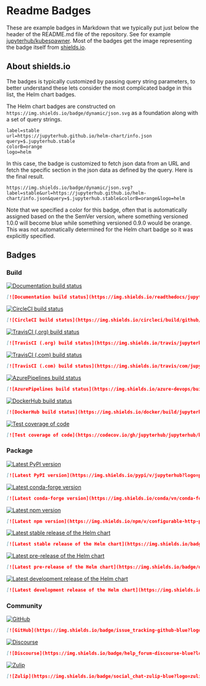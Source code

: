 # Readme Badges

These are example badges in Markdown that we typically put just below the header
of the README.md file of the repository. See for example
[jupyterhub/kubespawner](https://github.com/jupyterhub/kubespawner). Most of the
badges get the image representing the badge itself from
[shields.io](https://shields.io).



## About shields.io

The badges is typically customized by passing query string parameters, to better
understand these lets consider the most complicated badge in this list, the Helm
chart badges.

The Helm chart badges are constructed on
`https://img.shields.io/badge/dynamic/json.svg` as a foundation along with a set
of query strings.

```
label=stable
url=https://jupyterhub.github.io/helm-chart/info.json
query=$.jupyterhub.stable
colorB=orange
logo=helm
```

In this case, the badge is customized to fetch json data from an URL and fetch
the specific section in the json data as defined by the query. Here is the final
result.

`https://img.shields.io/badge/dynamic/json.svg?label=stable&url=https://jupyterhub.github.io/helm-chart/info.json&query=$.jupyterhub.stable&colorB=orange&logo=helm`

Note that we specified a color for this badge, often that is automatically
assigned based on the the SemVer version, where something versioned 1.0.0 will
become blue while something versioned 0.9.0 would be orange. This was not
automatically determined for the Helm chart badge so it was explicitly
specified.



## Badges

### Build

[![Documentation build status](https://img.shields.io/readthedocs/jupyterhub?logo=read-the-docs)](https://jupyterhub.readthedocs.org/en/latest/)
```md
[![Documentation build status](https://img.shields.io/readthedocs/jupyterhub?logo=read-the-docs)](https://jupyterhub.readthedocs.org/en/latest/)
```


[![CircleCI build status](https://img.shields.io/circleci/build/github/jupyterhub/jupyterhub?logo=circleci)](https://circleci.com/gh/jupyterhub/jupyterhub)
```md
[![CircleCI build status](https://img.shields.io/circleci/build/github/jupyterhub/jupyterhub?logo=circleci)](https://circleci.com/gh/jupyterhub/jupyterhub)
```


[![TravisCI (.org) build status](https://img.shields.io/travis/jupyterhub/jupyterhub/master?logo=travis)](https://travis-ci.org/jupyterhub/jupyterhub)
```md
[![TravisCI (.org) build status](https://img.shields.io/travis/jupyterhub/jupyterhub/master?logo=travis)](https://travis-ci.org/jupyterhub/jupyterhub)
```

[![TravisCI (.com) build status](https://img.shields.io/travis/com/jupyterhub/jupyterhub/master?logo=travis)](https://travis-ci.com/jupyterhub/jupyterhub)
```md
[![TravisCI (.com) build status](https://img.shields.io/travis/com/jupyterhub/jupyterhub/master?logo=travis)](https://travis-ci.com/jupyterhub/jupyterhub)
```


[![AzurePipelines build status](https://img.shields.io/azure-devops/build/jupyter/repo2docker/1?logo=azure-pipelines)](https://dev.azure.com/jupyter/repo2docker/_build)
```md
[![AzurePipelines build status](https://img.shields.io/azure-devops/build/jupyter/repo2docker/1?logo=azure-pipelines)](https://dev.azure.com/jupyter/repo2docker/_build)
```


[![DockerHub build status](https://img.shields.io/docker/build/jupyterhub/jupyterhub?logo=docker&label=build)](https://hub.docker.com/r/jupyterhub/jupyterhub/tags)
```md
[![DockerHub build status](https://img.shields.io/docker/build/jupyterhub/jupyterhub?logo=docker&label=build)](https://hub.docker.com/r/jupyterhub/jupyterhub/tags)
```


[![Test coverage of code](https://codecov.io/gh/jupyterhub/jupyterhub/branch/master/graph/badge.svg)](https://codecov.io/gh/jupyterhub/jupyterhub)
```md
[![Test coverage of code](https://codecov.io/gh/jupyterhub/jupyterhub/branch/master/graph/badge.svg)](https://codecov.io/gh/jupyterhub/jupyterhub)
```



### Package

[![Latest PyPI version](https://img.shields.io/pypi/v/jupyterhub?logo=pypi)](https://pypi.python.org/pypi/jupyterhub)
```md
[![Latest PyPI version](https://img.shields.io/pypi/v/jupyterhub?logo=pypi)](https://pypi.python.org/pypi/jupyterhub)
```


[![Latest conda-forge version](https://img.shields.io/conda/vn/conda-forge/jupyterhub?logo=conda-forge)](https://anaconda.org/conda-forge/jupyterhub)
```md
[![Latest conda-forge version](https://img.shields.io/conda/vn/conda-forge/jupyterhub?logo=conda-forge)](https://anaconda.org/conda-forge/jupyterhub)
```


[![Latest npm version](https://img.shields.io/npm/v/configurable-http-proxy?logo=npm)](https://www.npmjs.com/package/configurable-http-proxy)
```md
[![Latest npm version](https://img.shields.io/npm/v/configurable-http-proxy?logo=npm)](https://www.npmjs.com/package/configurable-http-proxy)
```


[![Latest stable release of the Helm chart](https://img.shields.io/badge/dynamic/json.svg?label=stable&url=https://jupyterhub.github.io/helm-chart/info.json&query=$.jupyterhub.stable&colorB=orange&logo=helm)](https://jupyterhub.github.io/helm-chart/)
```md
[![Latest stable release of the Helm chart](https://img.shields.io/badge/dynamic/json.svg?label=stable&url=https://jupyterhub.github.io/helm-chart/info.json&query=$.jupyterhub.stable&colorB=orange&logo=helm)](https://jupyterhub.github.io/helm-chart/)
```


[![Latest pre-release of the Helm chart](https://img.shields.io/badge/dynamic/json.svg?label=pre&url=https://jupyterhub.github.io/helm-chart/info.json&query=$.jupyterhub.pre&colorB=orange&logo=helm)](https://jupyterhub.github.io/helm-chart/)
```md
[![Latest pre-release of the Helm chart](https://img.shields.io/badge/dynamic/json.svg?label=pre&url=https://jupyterhub.github.io/helm-chart/info.json&query=$.jupyterhub.pre&colorB=orange&logo=helm)](https://jupyterhub.github.io/helm-chart/)
```


[![Latest development release of the Helm chart](https://img.shields.io/badge/dynamic/json.svg?label=dev&url=https://jupyterhub.github.io/helm-chart/info.json&query=$.jupyterhub.latest&colorB=orange&logo=helm)](https://jupyterhub.github.io/helm-chart/)
```md
[![Latest development release of the Helm chart](https://img.shields.io/badge/dynamic/json.svg?label=dev&url=https://jupyterhub.github.io/helm-chart/info.json&query=$.jupyterhub.latest&colorB=orange&logo=helm)](https://jupyterhub.github.io/helm-chart/)
```


### Community

[![GitHub](https://img.shields.io/badge/issue_tracking-github-blue?logo=github)](https://github.com/jupyterhub/jupyterhub/issues)
```md
[![GitHub](https://img.shields.io/badge/issue_tracking-github-blue?logo=github)](https://github.com/jupyterhub/jupyterhub/issues)
```


[![Discourse](https://img.shields.io/badge/help_forum-discourse-blue?logo=discourse)](https://discourse.jupyter.org/c/jupyterhub)
```md
[![Discourse](https://img.shields.io/badge/help_forum-discourse-blue?logo=discourse)](https://discourse.jupyter.org/c/jupyterhub)
```


[![Zulip](https://img.shields.io/badge/social_chat-zulip-blue?logo=zulip)](https://jupyter.zulipchat.com/#narrow/channel/469744-jupyterhub)
```md
[![Zulip](https://img.shields.io/badge/social_chat-zulip-blue?logo=zulip)](https://jupyter.zulipchat.com/#narrow/channel/469744-jupyterhub)
```
